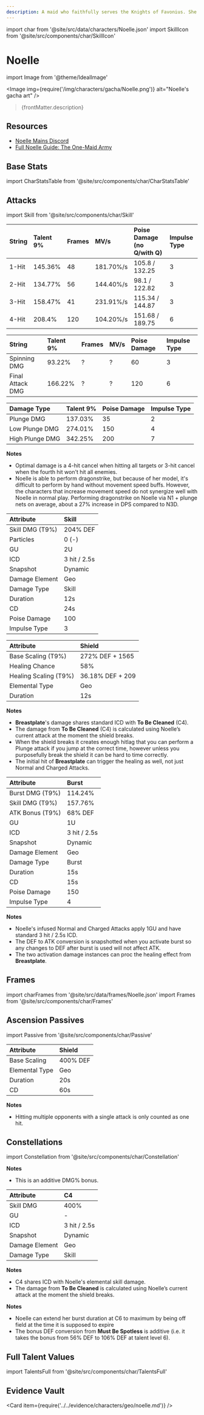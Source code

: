 ```yaml
---
description: A maid who faithfully serves the Knights of Favonius. She dreams of joining their ranks someday.
---
```


import char from '@site/src/data/characters/Noelle.json'
import SkillIcon from '@site/src/components/char/SkillIcon'

# Noelle

import Image from '@theme/IdealImage'

<Image img={require('/img/characters/gacha/Noelle.png')} alt="Noelle's gacha art" />
<blockquote>{frontMatter.description}</blockquote>

## Resources

* [Noelle Mains Discord](https://discord.gg/kvft4TKFet)
* [Full Noelle Guide: The One-Maid Army](https://keqingmains.com/noelle/)

## Base Stats

import CharStatsTable from '@site/src/components/char/CharStatsTable'

<CharStatsTable char={char} />

## Attacks

import Skill from '@site/src/components/char/Skill'

<Tabs>
<TabItem value='na' label='Normal Attacks'>
<SkillIcon char={char} skill='na' />
<div class='talent-columns'>
<Skill char={char} skill='na' sectionFilter='Normal Attack' />

| String | Talent 9% | Frames | MV/s      | Poise Damage \(no Q/with Q\) | Impulse Type |
| :----- | :-------- | :----- | :-------- | :--------------------------- | :----------- |
| 1-Hit  | 145.36%   | 48     | 181.70%/s | 105.8 / 132.25               | 3            |
| 2-Hit  | 134.77%   | 56     | 144.40%/s | 98.1 / 122.82                | 3            |
| 3-Hit  | 158.47%   | 41     | 231.91%/s | 115.34 / 144.87              | 3            |
| 4-Hit  | 208.4%    | 120    | 104.20%/s | 151.68 / 189.75              | 6            |

</div>
<div class='talent-columns'>
<Skill char={char} skill='na' sectionFilter='Charged Attack' />

| String           | Talent 9% | Frames | MV/s      | Poise Damage | Impulse Type |
| :--------------- | :-------- | :----- | :-------- | :----------- | :----------- |
| Spinning DMG     | 93.22%    | ?      | ?         | 60           | 3            |
| Final Attack DMG | 166.22%   | ?      | ?         | 120          | 6            |

</div>
<div class='talent-columns'>
<Skill char={char} skill='na' sectionFilter='Plunging Attack' />

| Damage Type     | Talent 9% | Poise Damage | Impulse Type |
| :-------------- | :-------- | :----------- | :----------- |
| Plunge DMG      | 137.03%   | 35           | 2            |
| Low Plunge DMG  | 274.01%   | 150          | 4            |
| High Plunge DMG | 342.25%   | 200          | 7            |

</div>

**Notes**

* Optimal damage is a 4-hit cancel when hitting all targets or 3-hit cancel when the fourth hit won't hit all enemies.
* Noelle is able to perform dragonstrike, but because of her model, it's difficult to perform by hand without movement speed buffs. However, the characters that increase movement speed do not synergize well with Noelle in normal play. Performing dragonstrike on Noelle via N1 + plunge nets on average, about a 27% increase in DPS compared to N3D.

</TabItem>

<TabItem value='e' label='Skill'>
<SkillIcon char={char} skill='e' />
<div class='talent-columns'>
<Skill char={char} skill='e' />

| Attribute         | Skill        |
| :---------------- | :----------- |
| Skill DMG \(T9%\) | 204% DEF     |
| Particles         | 0 \(-\)      |
| GU                | 2U           |
| ICD               | 3 hit / 2.5s |
| Snapshot          | Dynamic      |
| Damage Element    | Geo          |
| Damage Type       | Skill        |
| Duration          | 12s          |
| CD                | 24s          |
| Poise Damage      | 100          |
| Impulse Type      | 3            |

| Attribute               | Shield           |
| :---------------------- | :--------------- |
| Base Scaling \(T9%\)    | 272% DEF + 1565  |
| Healing Chance          | 58%              |
| Healing Scaling \(T9%\) | 36.18% DEF + 209 |
| Elemental Type          | Geo              |
| Duration                | 12s              |

</div>

**Notes**

* **Breastplate**'s damage shares standard ICD with **To Be Cleaned** \(C4\).
* The damage from **To Be Cleaned** \(C4\) is calculated using Noelle’s current attack at the moment the shield breaks.
* When the shield breaks it creates enough hitlag that you can perform a Plunge attack if you jump at the correct time, however unless you purposefully break the shield it can be hard to time correctly.
* The initial hit of **Breastplate** can trigger the healing as well, not just Normal and Charged Attacks.

</TabItem>

<TabItem value='q' label='Burst'>
<SkillIcon char={char} skill='q' />
<div class='talent-columns'>
<Skill char={char} skill='q'/>

| Attribute       | Burst        |
| :-------------- | :----------- |
| Burst DMG (T9%) | 114.24%      |
| Skill DMG (T9%) | 157.76%      |
| ATK Bonus (T9%) | 68% DEF      |
| GU              | 1U           |
| ICD             | 3 hit / 2.5s |
| Snapshot        | Dynamic      |
| Damage Element  | Geo          |
| Damage Type     | Burst        |
| Duration        | 15s          |
| CD              | 15s          |
| Poise Damage    | 150          |
| Impulse Type    | 4            |

</div>

**Notes**

* Noelle's infused Normal and Charged Attacks apply 1GU and have standard 3 hit / 2.5s ICD.
* The DEF to ATK conversion is snapshotted when you activate burst so any changes to DEF after burst is used will not affect ATK.
* The two activation damage instances can proc the healing effect from **Breastplate**.

</TabItem>
</Tabs>

## Frames

import charFrames from '@site/src/data/frames/Noelle.json'
import Frames from '@site/src/components/char/Frames'

<Frames data={charFrames} />

## Ascension Passives

import Passive from '@site/src/components/char/Passive'

<Tabs>
<TabItem value='passive' label='Passive'>
<Passive char={char} passive={2} />
</TabItem>

<TabItem value='a1' label='Ascension 1'>
<Passive char={char} passive={0} />

| Attribute      | Shield   |
| :------------- | :------- |
| Base Scaling   | 400% DEF |
| Elemental Type | Geo      |
| Duration       | 20s      |
| CD             | 60s      |

</TabItem>

<TabItem value="a4" label="Ascension 4">
<Passive char={char} passive={1} />

**Notes**

* Hitting multiple opponents with a single attack is only counted as one hit.

</TabItem>
</Tabs>

## Constellations

import Constellation from '@site/src/components/char/Constellation'

<Tabs>
<TabItem value='c1' label='C1'>
<Constellation char={char} constellation={1} />
</TabItem>

<TabItem value='c2' label='C2'>
<Constellation char={char} constellation={2} />

**Notes**

* This is an additive DMG% bonus.

</TabItem>

<TabItem value='c3' label='C3'>
<Constellation char={char} constellation={3} />
</TabItem>

<TabItem value='c4' label='C4'>
<Constellation char={char} constellation={4} />

| Attribute      | C4           |
| :------------- | :----------- |
| Skill DMG      | 400%         |
| GU             | -            |
| ICD            | 3 hit / 2.5s |
| Snapshot       | Dynamic      |
| Damage Element | Geo          |
| Damage Type    | Skill        |

**Notes**

* C4 shares ICD with Noelle's elemental skill damage.
* The damage from **To Be Cleaned** is calculated using Noelle’s current attack at the moment the shield breaks.

</TabItem>

<TabItem value='c5' label='C5'>
<Constellation char={char} constellation={5} />
</TabItem>

<TabItem value='c6' label='C6'>
<Constellation char={char} constellation={6} />

**Notes**

* Noelle can extend her burst duration at C6 to maximum by being off field at the time it is supposed to expire
* The bonus DEF conversion from **Must Be Spotless** is additive (i.e. it takes the bonus from 56% DEF to 106% DEF at talent level 6).

</TabItem>
</Tabs>

## Full Talent Values

import TalentsFull from '@site/src/components/char/TalentsFull'

<TalentsFull char={char}/>

## Evidence Vault

<Card item={require('../../evidence/characters/geo/noelle.md')} />
